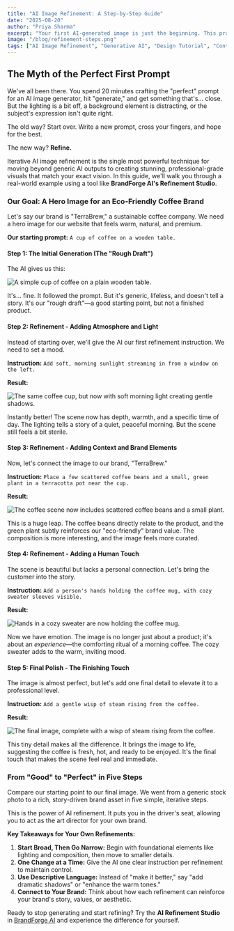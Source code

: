 ```yaml
---
title: "AI Image Refinement: A Step-by-Step Guide"
date: "2025-08-20"
author: "Priya Sharma"
excerpt: "Your first AI-generated image is just the beginning. This practical guide walks you through the iterative process of refining a good image into a perfect, on-brand visual using simple text commands."
image: "/blog/refinement-steps.png"
tags: ["AI Image Refinement", "Generative AI", "Design Tutorial", "Content Creation"]
---
```


## The Myth of the Perfect First Prompt

We've all been there. You spend 20 minutes crafting the "perfect" prompt for an AI image generator, hit "generate," and get something that's... close. But the lighting is a bit off, a background element is distracting, or the subject's expression isn't quite right.

The old way? Start over. Write a new prompt, cross your fingers, and hope for the best.

The new way? **Refine.**

Iterative AI image refinement is the single most powerful technique for moving beyond generic AI outputs to creating stunning, professional-grade visuals that match your exact vision. In this guide, we'll walk you through a real-world example using a tool like **BrandForge AI's Refinement Studio**.

### Our Goal: A Hero Image for an Eco-Friendly Coffee Brand

Let's say our brand is "TerraBrew," a sustainable coffee company. We need a hero image for our website that feels warm, natural, and premium.

**Our starting prompt:** `A cup of coffee on a wooden table.`

#### Step 1: The Initial Generation (The "Rough Draft")

The AI gives us this:

![A simple cup of coffee on a plain wooden table.](/blog/refinement-step-1.png)

It's... fine. It followed the prompt. But it's generic, lifeless, and doesn't tell a story. It's our "rough draft"—a good starting point, but not a finished product.

#### Step 2: Refinement - Adding Atmosphere and Light

Instead of starting over, we'll give the AI our first refinement instruction. We need to set a mood.

**Instruction:** `Add soft, morning sunlight streaming in from a window on the left.`

**Result:**

![The same coffee cup, but now with soft morning light creating gentle shadows.](/blog/refinement-step-2.png)

Instantly better! The scene now has depth, warmth, and a specific time of day. The lighting tells a story of a quiet, peaceful morning. But the scene still feels a bit sterile.

#### Step 3: Refinement - Adding Context and Brand Elements

Now, let's connect the image to our brand, "TerraBrew."

**Instruction:** `Place a few scattered coffee beans and a small, green plant in a terracotta pot near the cup.`

**Result:**

![The coffee scene now includes scattered coffee beans and a small plant.](/blog/refinement-step-3.png)

This is a huge leap. The coffee beans directly relate to the product, and the green plant subtly reinforces our "eco-friendly" brand value. The composition is more interesting, and the image feels more curated.

#### Step 4: Refinement - Adding a Human Touch

The scene is beautiful but lacks a personal connection. Let's bring the customer into the story.

**Instruction:** `Add a person's hands holding the coffee mug, with cozy sweater sleeves visible.`

**Result:**

![Hands in a cozy sweater are now holding the coffee mug.](/blog/refinement-step-4.png)

Now we have emotion. The image is no longer just about a product; it's about an *experience*—the comforting ritual of a morning coffee. The cozy sweater adds to the warm, inviting mood.

#### Step 5: Final Polish - The Finishing Touch

The image is almost perfect, but let's add one final detail to elevate it to a professional level.

**Instruction:** `Add a gentle wisp of steam rising from the coffee.`

**Result:**

![The final image, complete with a wisp of steam rising from the coffee.](/blog/refinement-step-5.png)

This tiny detail makes all the difference. It brings the image to life, suggesting the coffee is fresh, hot, and ready to be enjoyed. It's the final touch that makes the scene feel real and immediate.

### From "Good" to "Perfect" in Five Steps

Compare our starting point to our final image. We went from a generic stock photo to a rich, story-driven brand asset in five simple, iterative steps.

This is the power of AI refinement. It puts you in the driver's seat, allowing you to act as the art director for your own brand.

**Key Takeaways for Your Own Refinements:**

1.  **Start Broad, Then Go Narrow:** Begin with foundational elements like lighting and composition, then move to smaller details.
2.  **One Change at a Time:** Give the AI one clear instruction per refinement to maintain control.
3.  **Use Descriptive Language:** Instead of "make it better," say "add dramatic shadows" or "enhance the warm tones."
4.  **Connect to Your Brand:** Think about how each refinement can reinforce your brand's story, values, or aesthetic.

Ready to stop generating and start refining? Try the **AI Refinement Studio** in [BrandForge AI](/features#ai-refinement-studio) and experience the difference for yourself.
